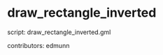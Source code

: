 draw_rectangle_inverted
=======================

script: draw_rectangle_inverted.gml

contributors: edmunn
